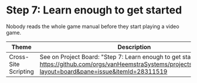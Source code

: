 # Step 7: Learn enough to get started

Nobody reads the whole game manual before they start playing a video game.

| Theme | Description |
| --- | --- |
| Cross-Site Scripting | See on Project Board: "Step 7: Learn enough to get started" at https://github.com/orgs/vanHeemstraSystems/projects/28/views/1?layout=board&pane=issue&itemId=28311519 |
